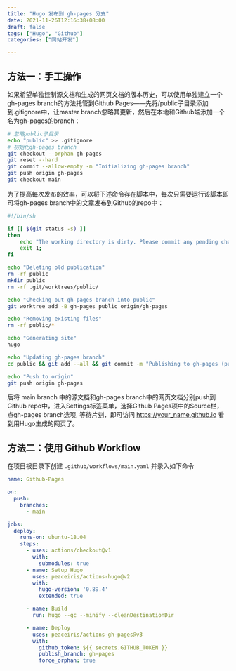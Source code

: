 ```yaml
---
title: "Hugo 发布到 gh-pages 分支"
date: 2021-11-26T12:16:38+08:00
draft: false
tags: ["Hugo", "Github"]
categories: ["网站开发"]

---
```


## 方法一：手工操作
如果希望单独控制源文档和生成的网页文档的版本历史，可以使用单独建立一个gh-pages branch的方法托管到Github Pages——先将/public子目录添加到.gitignore中，让master branch忽略其更新，然后在本地和Github端添加一个名为gh-pages的branch：

```bash
# 忽略public子目录
echo "public" >> .gitignore
# 初始化gh-pages branch
git checkout --orphan gh-pages
git reset --hard
git commit --allow-empty -m "Initializing gh-pages branch"
git push origin gh-pages
git checkout main
```

<!--more-->

为了提高每次发布的效率，可以将下述命令存在脚本中，每次只需要运行该脚本即可将gh-pages branch中的文章发布到Github的repo中：

```bash
#!/bin/sh

if [[ $(git status -s) ]]
then
    echo "The working directory is dirty. Please commit any pending changes."
    exit 1;
fi

echo "Deleting old publication"
rm -rf public
mkdir public
rm -rf .git/worktrees/public/

echo "Checking out gh-pages branch into public"
git worktree add -B gh-pages public origin/gh-pages

echo "Removing existing files"
rm -rf public/*

echo "Generating site"
hugo

echo "Updating gh-pages branch"
cd public && git add --all && git commit -m "Publishing to gh-pages (publish.sh)"

echo "Push to origin"
git push origin gh-pages
```

后将 main branch 中的源文档和gh-pages branch中的网页文档分别push到Github repo中，进入Settings标签菜单，选择Github Pages项中的Source栏，点gh-pages branch选项, 等待片刻，即可访问 https://your_name.github.io 看到用Hugo生成的网页了。

## 方法二：使用 Github Workflow 

在项目根目录下创建 `.github/workflows/main.yaml` 并录入如下命令

```yaml
name: Github-Pages

on:
  push:
    branches:
      - main

jobs:
  deploy:
    runs-on: ubuntu-18.04
    steps:
      - uses: actions/checkout@v1
        with:
          submodules: true
      - name: Setup Hugo
        uses: peaceiris/actions-hugo@v2
        with:
          hugo-version: '0.89.4'
          extended: true

      - name: Build
        run: hugo --gc --minify --cleanDestinationDir

      - name: Deploy
        uses: peaceiris/actions-gh-pages@v3
        with:
          github_token: ${{ secrets.GITHUB_TOKEN }}
          publish_branch: gh-pages
          force_orphan: true
```
